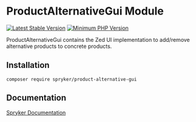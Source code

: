 # ProductAlternativeGui Module
[![Latest Stable Version](https://poser.pugx.org/spryker/product-alternative-gui/v/stable.svg)](https://packagist.org/packages/spryker/product-alternative-gui)
[![Minimum PHP Version](https://img.shields.io/badge/php-%3E%3D%207.4-8892BF.svg)](https://php.net/)

ProductAlternativeGui contains the Zed UI implementation to add/remove alternative products to concrete products.

## Installation

```
composer require spryker/product-alternative-gui
```

## Documentation

[Spryker Documentation](https://academy.spryker.com/developing_with_spryker/module_guide/modules.html)
